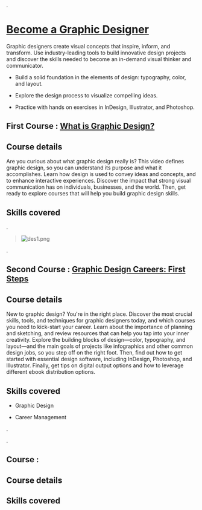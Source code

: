 .


# [Become a Graphic Designer](https://www.linkedin.com/learning/paths/become-a-graphic-designer)

Graphic designers create visual concepts that inspire, inform, and transform. Use industry-leading tools to build innovative design projects and discover the skills needed to become an in-demand visual thinker and communicator.



- Build a solid foundation in the elements of design: typography, color, and layout.

- Explore the design process to visualize compelling ideas.

- Practice with hands on exercises in InDesign, Illustrator, and Photoshop.




## First Course  : [What is Graphic Design?](https://www.linkedin.com/learning/what-is-graphic-design/what-is-graphic-design?contextUrn=urn%3Ali%3AlyndaLearningPath%3A56d7ab1b3dd559b764b88a94)


## Course details

Are you curious about what graphic design really is? This video defines graphic design, so you can understand its purpose and what it accomplishes. Learn how design is used to convey ideas and concepts, and to enhance interactive experiences. Discover the impact that strong visual communication has on individuals, businesses, and the world. Then, get ready to explore courses that will help you build graphic design skills.




## Skills covered



.

> ![des1.png](https://udacity-reviews-uploads.s3.us-west-2.amazonaws.com/_attachments/399095/1613591494/des1.png)


.



## Second Course  : [Graphic Design Careers: First Steps](https://www.linkedin.com/learning/graphic-design-careers-first-steps-2/the-first-steps-to-learning-design?contextUrn=urn%3Ali%3AlyndaLearningPath%3A56d7ab1b3dd559b764b88a94)


## Course details


New to graphic design? You're in the right place. Discover the most crucial skills, tools, and techniques for graphic designers today, and which courses you need to kick-start your career. Learn about the importance of planning and sketching, and review resources that can help you tap into your inner creativity. Explore the building blocks of design—color, typography, and layout—and the main goals of projects like infographics and other common design jobs, so you step off on the right foot. Then, find out how to get started with essential design software, including InDesign, Photoshop, and Illustrator. Finally, get tips on digital output options and how to leverage different ebook distribution options.


## Skills covered


- Graphic Design

- Career Management

.


> 



.





##  Course  :

## Course details

## Skills covered
